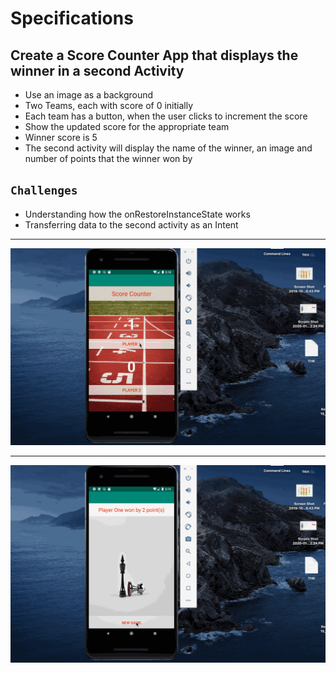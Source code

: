 # Specifications

## Create a Score Counter App that displays the winner in a second Activity
<ul>
  <li>Use an image as a background</li>
  <li>Two Teams, each with score of 0 initially</li>
  <li>Each team has a button, when the user clicks to increment the score</li>
  <li>Show the updated score for the appropriate team</li>
  <li>Winner score is 5</li>
  <li>The second activity will display the name of the winner, an image and number of points that the winner won by</li>
 </ul>
 
 ## `Challenges`
 <ul>
  <li>Understanding how the onRestoreInstanceState works</li>
  <li>Transferring data to the second activity as an Intent</li>
 </ul>
 
 
 ---
 
 ![](score_counter1.gif)
 
 ---
 
 ![](score_counter2.gif)
